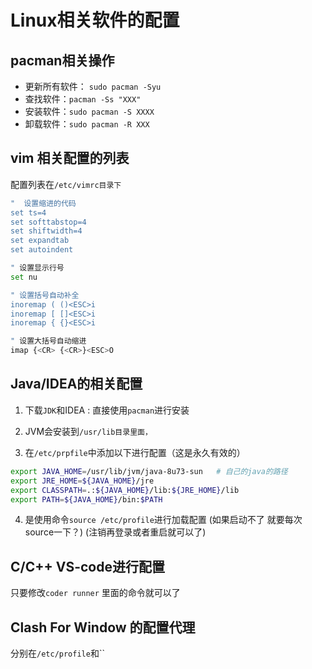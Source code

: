 # Linux相关软件的配置

## pacman相关操作

- 更新所有软件： `sudo pacman -Syu`
- 查找软件：`pacman -Ss "XXX"`
- 安装软件：`sudo pacman -S XXXX`
- 卸载软件：`sudo pacman -R XXX`

## vim  相关配置的列表

配置列表在`/etc/vimrc目录下`

```bash
"  设置缩进的代码
set ts=4
set softtabstop=4
set shiftwidth=4
set expandtab
set autoindent

" 设置显示行号
set nu

" 设置括号自动补全
inoremap ( ()<ESC>i
inoremap [ []<ESC>i
inoremap { {}<ESC>i

" 设置大括号自动缩进
imap {<CR> {<CR>}<ESC>O
```



## Java/IDEA的相关配置

1. 下载`JDK`和IDEA : 直接使用`pacman`进行安装

2. JVM会安装到`/usr/lib目录里面，`

3. 在`/etc/prpfile`中添加以下进行配置（这是永久有效的）

```bash
export JAVA_HOME=/usr/lib/jvm/java-8u73-sun   # 自己的java的路径
export JRE_HOME=${JAVA_HOME}/jre   
export CLASSPATH=.:${JAVA_HOME}/lib:${JRE_HOME}/lib   
export PATH=${JAVA_HOME}/bin:$PATH 
```

4. 是使用命令`source /etc/profile`进行加载配置 (如果启动不了 就要每次source一下？)  (注销再登录或者重启就可以了)

## C/C++ VS-code进行配置

只要修改`coder runner` 里面的命令就可以了

## Clash For Window 的配置代理

分别在`/etc/profile`和``
